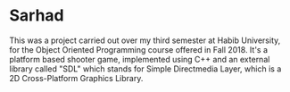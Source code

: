 # Sarhad
This was a project carried out over my third semester at Habib University, for the Object Oriented Programming course offered in Fall 2018.
It's a platform based shooter game, implemented using C++ and an external library called "SDL" which stands for Simple Directmedia Layer,
which is a 2D Cross-Platform Graphics Library. 
